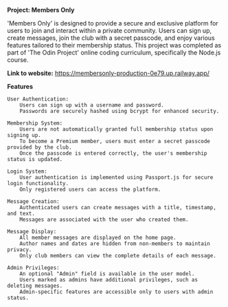 **Project: Members Only**

'Members Only' is designed to provide a secure and exclusive platform for users to join and interact within a private community. Users can sign up, create messages, join the club with a secret passcode, and enjoy various features tailored to their membership status. This project was completed as part of 'The Odin Project' online coding curriculum, specifically the Node.js course.

**Link to website:** https://membersonly-production-0e79.up.railway.app/

**Features**
   
    User Authentication:
        Users can sign up with a username and password.
        Passwords are securely hashed using bcrypt for enhanced security.

    Membership System:
        Users are not automatically granted full membership status upon signing up.
        To become a Premium member, users must enter a secret passcode provided by the club.
        Once the passcode is entered correctly, the user's membership status is updated.

    Login System:
        User authentication is implemented using Passport.js for secure login functionality.
        Only registered users can access the platform.

    Message Creation:
        Authenticated users can create messages with a title, timestamp, and text.
        Messages are associated with the user who created them.

    Message Display:
        All member messages are displayed on the home page.
        Author names and dates are hidden from non-members to maintain privacy.
        Only club members can view the complete details of each message.

    Admin Privileges:
        An optional "Admin" field is available in the user model.
        Users marked as admins have additional privileges, such as deleting messages.
        Admin-specific features are accessible only to users with admin status.
